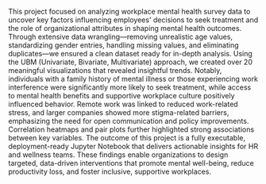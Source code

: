This project focused on analyzing workplace mental health survey data to uncover key factors influencing employees' decisions to seek treatment and the role of organizational attributes in shaping mental health outcomes. Through extensive data wrangling—removing unrealistic age values, standardizing gender entries, handling missing values, and eliminating duplicates—we ensured a clean dataset ready for in-depth analysis. Using the UBM (Univariate, Bivariate, Multivariate) approach, we created over 20 meaningful visualizations that revealed insightful trends. Notably, individuals with a family history of mental illness or those experiencing work interference were significantly more likely to seek treatment, while access to mental health benefits and supportive workplace culture positively influenced behavior. Remote work was linked to reduced work-related stress, and larger companies showed more stigma-related barriers, emphasizing the need for open communication and policy improvements. Correlation heatmaps and pair plots further highlighted strong associations between key variables. The outcome of this project is a fully executable, deployment-ready Jupyter Notebook that delivers actionable insights for HR and wellness teams. These findings enable organizations to design targeted, data-driven interventions that promote mental well-being, reduce productivity loss, and foster inclusive, supportive workplaces.
